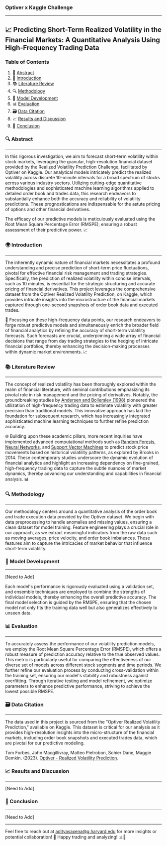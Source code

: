 ### Optiver x Kaggle Challenge
---
📈 **Predicting Short-Term Realized Volatility in the Financial Markets: A Quantitative Analysis Using High-Frequency Trading Data**
---
### Table of Contents
1. 📝 [Abstract](#abstract)
2. 🎯 [Introduction](#introduction)
3. 📚 [Literature Review](#literature-review)
4. 🔍 [Methodology](#methodology)
5. 🧠 [Model Development](#model-development)
6. 📊 [Evaluation](#evaluation)
7. 🗃️ [Data Citation](#data-citation)
8. 📈 [Results and Discussion](#results-and-discussion)
9. 🏁 [Conclusion](#conclusion)

### 🔍 Abstract

---

In this rigorous investigation, we aim to forecast short-term volatility within stock markets, leveraging the granular, high-resolution financial dataset provided by the Realized Volatility Prediction Challenge, facilitated by Optiver on Kaggle. Our analytical models intricately predict the realized volatility across discrete 10-minute intervals for a broad spectrum of stocks across various industry sectors. Utilizing cutting-edge quantitative methodologies and sophisticated machine learning algorithms applied to detailed order book and trades data, this research endeavors to substantially enhance both the accuracy and reliability of volatility predictions. These prognostications are indispensable for the astute pricing of options and other financial derivatives. 

The efficacy of our predictive models is meticulously evaluated using the Root Mean Square Percentage Error (RMSPE), ensuring a robust assessment of their predictive power. 📈

### 🌍 Introduction

---

The inherently dynamic nature of financial markets necessitates a profound understanding and precise prediction of short-term price fluctuations, pivotal for effective financial risk management and trading strategies. Specifically, the prediction of realized volatility within concise intervals, such as 10 minutes, is essential for the strategic structuring and accurate pricing of financial derivatives. This project leverages the comprehensive dataset from the Optiver Realized Volatility Prediction, on Kaggle, which provides intricate insights into the microstructure of the financial markets captured through one-second snapshots of order book data and executed trades.

🚀 Focusing on these high-frequency data points, our research endeavors to forge robust predictive models and simultaneously enrich the broader field of financial analytics by refining the accuracy of short-term volatility forecasts. Such forecasts are crucial, underpinning a wide array of financial decisions that range from day trading strategies to the hedging of intricate financial portfolios, thereby enhancing the decision-making processes within dynamic market environments. 📈

### 📚 Literature Review

---

The concept of realized volatility has been thoroughly explored within the realm of financial literature, with seminal contributions emphasizing its pivotal role in risk management and the pricing of derivatives. Notably, the groundbreaking studies by [Andersen and Bollerslev (1998)](https://www.jstor.org/stable/10.1086/209620) pioneered the utilization of high-frequency trading data to estimate volatility with greater precision than traditional models. This innovative approach has laid the foundation for subsequent research, which has increasingly integrated sophisticated machine learning techniques to further refine prediction accuracy.

🌐 Building upon these academic pillars, more recent inquiries have implemented advanced computational methods such as [Random Forests](https://link.springer.com/chapter/10.1007/978-1-4614-6849-3_12), [Neural Networks](https://ieeexplore.ieee.org/document/7849326), and [Support Vector Machines](https://www.sciencedirect.com/science/article/pii/S0957417407006719) to predict stock price movements based on historical volatility patterns, as explored by Brooks in 2014. These contemporary studies underscore the dynamic evolution of financial analytics and highlight an increasing dependency on fine-grained, high-frequency trading data to capture the subtle nuances of market dynamics, thereby advancing our understanding and capabilities in financial analysis. 📊

### 🔍 Methodology

---

Our methodology centers around a quantitative analysis of the order book and trade execution data provided by the Optiver dataset. We begin with data preprocessing to handle anomalies and missing values, ensuring a clean dataset for model training. Feature engineering plays a crucial role in our approach, as we extract meaningful indicators from the raw data such as moving averages, price velocity, and order book imbalances. These features aim to capture the intricacies of market behavior that influence short-term volatility.

### 🧠 Model Development

---

[Need to Add]

Each model's performance is rigorously evaluated using a validation set, and ensemble techniques are employed to combine the strengths of individual models, thereby enhancing the overall predictive accuracy. The final model selection is guided by the RMSPE, ensuring that the chosen model not only fits the training data well but also generalizes effectively to unseen data.

### 📊 Evaluation

---

To accurately assess the performance of our volatility prediction models, we employ the Root Mean Square Percentage Error (RMSPE), which offers a robust measure of prediction accuracy relative to the true observed values. This metric is particularly useful for comparing the effectiveness of our diverse set of models across different stock segments and time periods. We further refine our evaluation process by conducting cross-validation within the training set, ensuring our model's stability and robustness against overfitting. Through iterative testing and model refinement, we optimize parameters to enhance predictive performance, striving to achieve the lowest possible RMSPE.

### 🗃️ Data Citation

---

The data used in this project is sourced from the "Optiver Realized Volatility Prediction," available on Kaggle. This dataset is critical for our analysis as it provides high-resolution insights into the micro-structure of the financial markets, including order book snapshots and executed trades data, which are pivotal for our predictive modeling.

Tom Forbes, John Macgillivray, Matteo Pietrobon, Sohier Dane, Maggie Demkin. (2023). [Optiver - Realized Volatility Prediction](https://www.kaggle.com/c/optiver-realized-volatility-prediction/overview).

### 📈 Results and Discussion

---

[Need to Add]


### 🏁 Conclusion

---

[Need to Add]

---

Feel free to reach out at [adityasaxena@g.harvard.edu](mailto:adityasaxena@g.harvard.edu) for more insights or potential collaboration! 🤝 Happy trading and analyzing! 📊🚀









